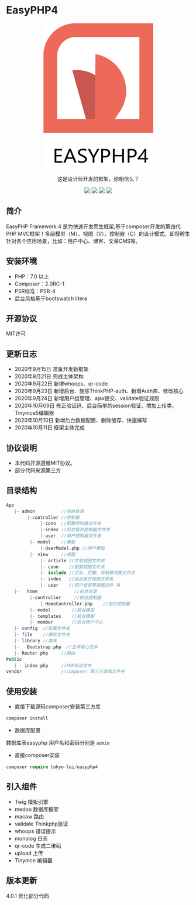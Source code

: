 # EasyPHP4


<p align="center">
   <img src="https://raw.githubusercontent.com/Tokyo-Lei/EasyPHP4/master/Public/Home/img/logo.png">
</p>
<p align="center">
  这是设计师开发的框架，你相信么？
</p>

<p align="center">
<img src="https://img.shields.io/badge/version-4.0.0-green.svg">
<img src="https://img.shields.io/badge/php-7+-brightgreen.svg">
<img src="https://img.shields.io/badge/mysql-5+-orange.svg">
<img src="https://img.shields.io/badge/license-MIT-blue.svg">
</p>



## 简介


EasyPHP Framework 4 是为快速开发而生框架,基于composer开发的第四代PHP MVC框架！多层模型（M）、视图（V）、控制器（C）的设计模式。即将孵生针对各个应用场景，比如：用户中心、博客、文章CMS等。





## 安装环境


- PHP：7.0 以上
- Composer：2.0RC-1
- PSR标准：PSR-4
- 后台风格基于bootswatch litera


## 开源协议

MIT许可


## 更新日志

- 2020年9月15日 准备开发新框架
- 2020年9月21日 完成主体架构
- 2020年9月22日 新增whoops、qr-code
- 2020年9月23日 新增后台、删除ThinkPHP-auth、新增Auth库、修改核心
- 2020年9月24日 新增用户组管理、ajax提交、validate验证规则
- 2020年10月09日 修正验证码、后台简单的session验证、增加上传类、Tinymce5编辑器
- 2020年10月10日 新增后台数据配置、删除缓存、快速撰写
- 2020年10月11日 框架主体完成

## 协议说明

- 本代码开源遵循MIT协议。
- 部分代码来源第三方


## 目录结构
```php
App
   |- admin          //后台目录
        |-controller //控制器
             |-conn  //配置控制器文件夹
             |-index //后台首页控制器文件夹
             |-user  //用户控制器文件夹
         |- model    //模型
             |-UserModel.php //用户模型
         |- view     //视图
             |- article //文章视图文件夹
             |- conn    //配置视图文件夹
             |- include //页头、页脚、导航等视图文件夹
             |- index   //后台首页视图文件夹
             |- user    //用户登录等视图文件 夹
   |-	home              //前台目录
         |-controller     //前台控制器
             |-HomeController.php    //前台控制器
         |- model        //前台模型 
         |- templates    //前台模板
         |- member       //前台用户中心
   |- config  //配置文件夹
   |- file    //缓存文件夹 
   |- library //类库
   |-	Bootstrap.php  //主体核心文件
   |- Router.php     //路由
Public
   | - index.php     //PHP启动文件
vendor               //composer 第三方类库文件夹

```


## 使用安装


- 直接下载源码composer安装第三方库

```php
composer install
```

- 数据库配置

数据库表easyphp
用户名和密码分别是 `admin`

- 直接composer安装

```php
composer require tokyo-lei/easyphp4
```

## 引入组件

- Twig      模板引擎
- medoo     数据库框架
- macaw     路由
- validate  Thinkphp验证
- whoops    错误提示
- monolog   日志
- qr-code   生成二维码
- upload    上传
- Tinymce   编辑器


## 版本更新


4.0.1 优化部分代码